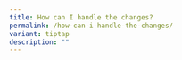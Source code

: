 ```yaml
---
title: How can I handle the changes?
permalink: /how-can-i-handle-the-changes/
variant: tiptap
description: ""
---
```

